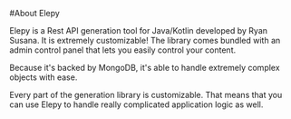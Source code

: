#About Elepy

Elepy is a Rest API generation tool for Java/Kotlin developed by Ryan Susana. It is extremely customizable! The library comes bundled with an admin control panel that lets you easily control your content.

Because it's backed by MongoDB, it's able to handle extremely complex objects with ease.

Every part of the generation library is customizable. That means that you can use Elepy to handle really complicated application logic as well.
